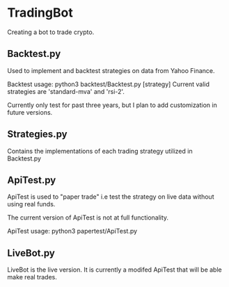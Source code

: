 # TradingBot
Creating a bot to trade crypto.

## Backtest.py
Used to implement and backtest strategies on data from Yahoo Finance.

Backtest usage: python3 backtest/Backtest.py [strategy] 
Current valid strategies are 'standard-mva' and 'rsi-2'.

Currently only test for past three years, but I plan to add customization in future versions.

## Strategies.py
Contains the implementations of each trading strategy utilized in Backtest.py

## ApiTest.py
ApiTest is used to "paper trade" i.e test the strategy on live data without using real funds.

The current version of ApiTest is not at full functionality.

ApiTest usage: python3 papertest/ApiTest.py

## LiveBot.py
LiveBot is the live version. It is currently a modifed ApiTest that will be able make real trades.
